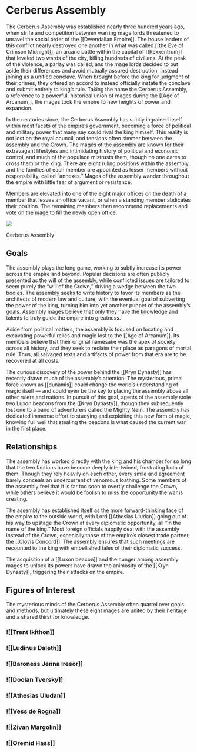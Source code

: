 # Cerberus Assembly

The Cerberus Assembly was established nearly three hundred years ago, when strife and competition between warring mage lords threatened to unravel the social order of the [[Dwendalian Empire]]. The house leaders of this conflict nearly destroyed one another in what was called [[the Eve of Crimson Midnight]], an arcane battle within the capital of [[Rexxentrum]] that leveled two wards of the city, killing hundreds of civilians. At the peak of the violence, a parlay was called, and the mage lords decided to put aside their differences and avoid mutually assured destruction, instead joining as a unified conclave. When brought before the king for judgment of their crimes, they offered an accord to instead officially instate the conclave and submit entirely to king’s rule. Taking the name the Cerberus Assembly, a reference to a powerful, historical union of mages during the [[Age of Arcanum]], the mages took the empire to new heights of power and expansion.

In the centuries since, the Cerberus Assembly has subtly ingrained itself within most facets of the empire’s government, becoming a force of political and military power that many say could rival the king himself. This reality is not lost on the royal council, and tensions often simmer between the assembly and the Crown. The mages of the assembly are known for their extravagant lifestyles and intimidating history of political and economic control, and much of the populace mistrusts them, though no one dares to cross them or the king. There are eight ruling positions within the assembly, and the families of each member are appointed as lesser members without responsibility, called “annexes.” Mages of the assembly wander throughout the empire with little fear of argument or resistance.

Members are elevated into one of the eight major offices on the death of a member that leaves an office vacant, or when a standing member abdicates their position. The remaining members then recommend replacements and vote on the mage to fill the newly open office.

[![](https://media.dndbeyond.com/compendium-images/egtw/yDOyqyOocErRgYJK/02-08.png)](https://media.dndbeyond.com/compendium-images/egtw/yDOyqyOocErRgYJK/02-08.png)

Cerberus Assembly

## Goals

The assembly plays the long game, working to subtly increase its power across the empire and beyond. Popular decisions are often publicly presented as the will of the assembly, while conflicted issues are tailored to seem purely the “will of the Crown,” driving a wedge between the two bodies. The assembly seeks to write history to favor its members as the architects of modern law and culture, with the eventual goal of subverting the power of the king, turning him into yet another puppet of the assembly’s goals. Assembly mages believe that only they have the knowledge and talents to truly guide the empire into greatness.

Aside from political matters, the assembly is focused on locating and excavating powerful relics and magic lost to the [[Age of Arcanum]]. Its members believe that their original namesake was the apex of society across all history, and they seek to reclaim their place as paragons of mortal rule. Thus, all salvaged texts and artifacts of power from that era are to be recovered at all costs.

The curious discovery of the power behind the [[Kryn Dynasty]] has recently drawn much of the assembly’s attention. The mysterious, primal force known as [[dunamis]] could change the world’s understanding of magic itself — and could even be the key to placing the assembly above all other rulers and nations. In pursuit of this goal, agents of the assembly stole two Luxon beacons from the [[Kryn Dynasty]], though they subsequently lost one to a band of adventurers called the Mighty Nein. The assembly has dedicated immense effort to studying and exploiting this new form of magic, knowing full well that stealing the beacons is what caused the current war in the first place.

## Relationships

The assembly has worked directly with the king and his chamber for so long that the two factions have become deeply intertwined, frustrating both of them. Though they rely heavily on each other, every smile and agreement barely conceals an undercurrent of venomous loathing. Some members of the assembly feel that it is far too soon to overtly challenge the Crown, while others believe it would be foolish to miss the opportunity the war is creating.

The assembly has established itself as the more forward-thinking face of the empire to the outside world, with Lord [[Athesias Uludan]] going out of his way to upstage the Crown at every diplomatic opportunity, all “in the name of the king.” Most foreign officials happily deal with the assembly instead of the Crown, especially those of the empire’s closest trade partner, the [[Clovis Concord]]. The assembly ensures that such meetings are recounted to the king with embellished tales of their diplomatic success.

The acquisition of a [[Luxon beacon]] and the hunger among assembly mages to unlock its powers have drawn the animosity of the [[Kryn Dynasty]], triggering their attacks on the empire.

## Figures of Interest

The mysterious minds of the Cerberus Assembly often quarrel over goals and methods, but ultimately these eight mages are united by their heritage and a shared thirst for knowledge.

### ![[Trent Ikithon]]

### ![[Ludinus Daleth]]

### ![[Baroness Jenna Iresor]]

### ![[Doolan Tversky]]

### ![[Athesias Uludan]]

### ![[Vess de Rogna]]

### ![[Zivan Margolin]]

### ![[Oremid Hass]]

##